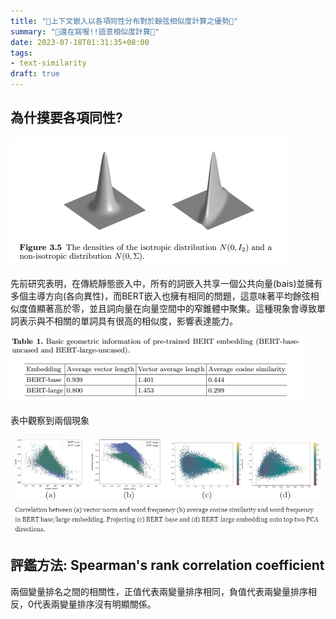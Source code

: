 ```yaml
---
title: "🚧上下文嵌入以各項同性分布對於餘弦相似度計算之優勢🚧"
summary: "🚧還在寫喔!!語意相似度計算🚧"
date: 2023-07-18T01:31:35+08:00
tags: 
- text-similarity 
draft: true
---
```


## 為什摸要各項同性?

![fig1](./fig1.png)

先前研究表明，在傳統靜態嵌入中，所有的詞嵌入共享一個公共向量(bais)並擁有多個主導方向(各向異性)，而BERT嵌入也擁有相同的問題，這意味著平均餘弦相似度值顯著高於零，並且詞向量在向量空間中的窄錐體中聚集。這種現象會導致單詞表示與不相關的單詞具有很高的相似度，影響表達能力。

![table1](./table1.png)

表中觀察到兩個現象

![fig2](./fig2.png)

## 評鑑方法: Spearman's rank correlation coefficient

兩個變量排名之間的相關性，正值代表兩變量排序相同，負值代表兩變量排序相反，0代表兩變量排序沒有明顯關係。
